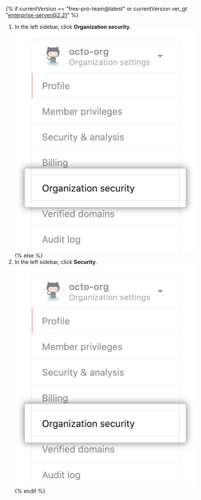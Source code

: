 {% if currentVersion == "free-pro-team@latest" or currentVersion ver_gt "enterprise-server@2.21" %}
1. In the left sidebar, click **Organization security**. ![Organization security settings](/assets/images/help/organizations/org-security-settings-tab.png)
{% else %}
1. In the left sidebar, click **Security**. ![Organization security settings](/assets/images/help/organizations/org-settings-security-tab.png)
{% endif %}
